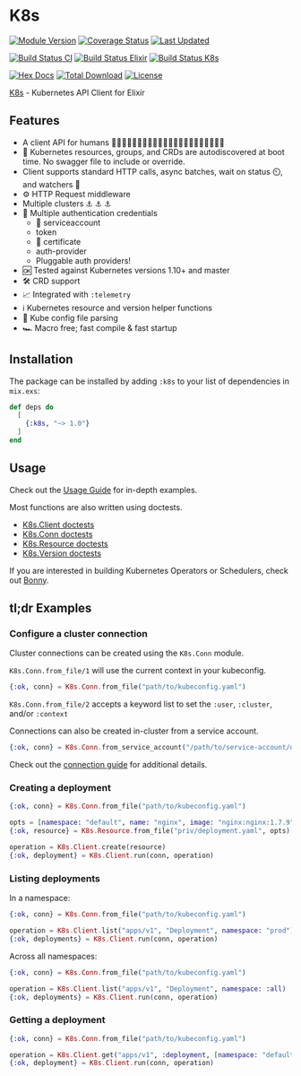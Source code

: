 # K8s

[![Module Version](https://img.shields.io/hexpm/v/k8s.svg)](https://hex.pm/packages/k8s)
[![Coverage Status](https://coveralls.io/repos/github/coryodaniel/k8s/badge.svg?branch=develop)](https://coveralls.io/github/coryodaniel/k8s?branch=develop)
[![Last Updated](https://img.shields.io/github/last-commit/coryodaniel/k8s.svg)](https://github.com/coryodaniel/k8s/commits/develop)

[![Build Status CI](https://github.com/coryodaniel/k8s/actions/workflows/ci.yaml/badge.svg)](https://github.com/coryodaniel/k8s/actions/workflows/ci.yaml)
[![Build Status Elixir](https://github.com/coryodaniel/k8s/actions/workflows/elixir_matrix.yaml/badge.svg)](https://github.com/coryodaniel/k8s/actions/workflows/elixir_matrix.yaml)
[![Build Status K8s](https://github.com/coryodaniel/k8s/actions/workflows/k8s_matrix.yaml/badge.svg)](https://github.com/coryodaniel/k8s/actions/workflows/k8s_matrix.yaml)

[![Hex Docs](https://img.shields.io/badge/hex-docs-lightgreen.svg)](https://hexdocs.pm/k8s/)
[![Total Download](https://img.shields.io/hexpm/dt/k8s.svg)](https://hex.pm/packages/k8s)
[![License](https://img.shields.io/hexpm/l/k8s.svg)](https://github.com/coryodaniel/k8s/blob/develop/LICENSE)

[K8s](https://hexdocs.pm/k8s/usage.html) - Kubernetes API Client for Elixir

## Features

- A client API for humans 👩🏼🧑👩🏻👩🏽👩🏾🧑🏻🧑🏽🧑🧑🏾👨🏼👨🏾👨🏿
- 🔮 Kubernetes resources, groups, and CRDs are autodiscovered at boot time. No swagger file to include or override.
- Client supports standard HTTP calls, async batches, wait on status ⏲️, and watchers 👀
- ⚙️ HTTP Request middleware
- Multiple clusters ⚓ ⚓ ⚓
- 🔐 Multiple authentication credentials
  - 🤖 serviceaccount
  - token
  - 📜 certificate
  - auth-provider
  - Pluggable auth providers!
- 🆗 Tested against Kubernetes versions 1.10+ and master
- 🛠️ CRD support
- 📈 Integrated with `:telemetry`
- ℹ️ Kubernetes resource and version helper functions
- 🧰 Kube config file parsing
- 🏎️ Macro free; fast compile & fast startup

## Installation

The package can be installed by adding `:k8s` to your list of dependencies in `mix.exs`:

```elixir
def deps do
  [
    {:k8s, "~> 1.0"}
  ]
end
```

## Usage

Check out the [Usage Guide](https://hexdocs.pm/k8s/usage.html) for in-depth examples.

Most functions are also written using doctests.

- [K8s.Client doctests](https://hexdocs.pm/k8s/K8s.Client.html)
- [K8s.Conn doctests](https://hexdocs.pm/k8s/K8s.Conn.html)
- [K8s.Resource doctests](https://hexdocs.pm/k8s/K8s.Resource.html)
- [K8s.Version doctests](https://hexdocs.pm/k8s/K8s.Version.html)

If you are interested in building Kubernetes Operators or Schedulers, check out [Bonny](https://github.com/coryodaniel/bonny).

## tl;dr Examples

### Configure a cluster connection

Cluster connections can be created using the `K8s.Conn` module.

`K8s.Conn.from_file/1` will use the current context in your kubeconfig.

```elixir
{:ok, conn} = K8s.Conn.from_file("path/to/kubeconfig.yaml")
```

`K8s.Conn.from_file/2` accepts a keyword list to set the `:user`, `:cluster`, and/or `:context`

Connections can also be created in-cluster from a service account.

```elixir
{:ok, conn} = K8s.Conn.from_service_account("/path/to/service-account/directory")
```

Check out the [connection guide](https://hexdocs.pm/k8s/connections.html) for additional details.

### Creating a deployment

```elixir
{:ok, conn} = K8s.Conn.from_file("path/to/kubeconfig.yaml")

opts = [namespace: "default", name: "nginx", image: "nginx:nginx:1.7.9"]
{:ok, resource} = K8s.Resource.from_file("priv/deployment.yaml", opts)

operation = K8s.Client.create(resource)
{:ok, deployment} = K8s.Client.run(conn, operation)
```

### Listing deployments

In a namespace:

```elixir
{:ok, conn} = K8s.Conn.from_file("path/to/kubeconfig.yaml")

operation = K8s.Client.list("apps/v1", "Deployment", namespace: "prod")
{:ok, deployments} = K8s.Client.run(conn, operation)
```

Across all namespaces:

```elixir
{:ok, conn} = K8s.Conn.from_file("path/to/kubeconfig.yaml")

operation = K8s.Client.list("apps/v1", "Deployment", namespace: :all)
{:ok, deployments} = K8s.Client.run(conn, operation)
```

### Getting a deployment

```elixir
{:ok, conn} = K8s.Conn.from_file("path/to/kubeconfig.yaml")

operation = K8s.Client.get("apps/v1", :deployment, [namespace: "default", name: "nginx-deployment"])
{:ok, deployment} = K8s.Client.run(conn, operation)
```
